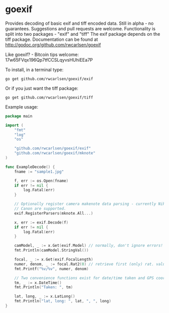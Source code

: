 goexif
======

Provides decoding of basic exif and tiff encoded data. Still in alpha - no guarantees.
Suggestions and pull requests are welcome.  Functionality is split into two packages - "exif" and "tiff"
The exif package depends on the tiff package. 
Documentation can be found at http://godoc.org/github.com/rwcarlsen/goexif

Like goexif? - Bitcoin tips welcome: 17w65FVqx196Qp7tfCCSLqyvsHUhiEEa7P

To install, in a terminal type:

```
go get github.com/rwcarlsen/goexif/exif
```

Or if you just want the tiff package:

```
go get github.com/rwcarlsen/goexif/tiff
```

Example usage:

```go
package main

import (
	"fmt"
	"log"
	"os"

	"github.com/rwcarlsen/goexif/exif"
	"github.com/rwcarlsen/goexif/mknote"
)

func ExampleDecode() {
	fname := "sample1.jpg"

	f, err := os.Open(fname)
	if err != nil {
		log.Fatal(err)
	}

	// Optionally register camera makenote data parsing - currently Nikon and
	// Canon are supported.
	exif.RegisterParsers(mknote.All...)

	x, err := exif.Decode(f)
	if err != nil {
		log.Fatal(err)
	}

	camModel, _ := x.Get(exif.Model) // normally, don't ignore errors!
	fmt.Println(camModel.StringVal())

	focal, _ := x.Get(exif.FocalLength)
	numer, denom, _ := focal.Rat2(0) // retrieve first (only) rat. value
	fmt.Printf("%v/%v", numer, denom)

	// Two convenience functions exist for date/time taken and GPS coords:
	tm, _ := x.DateTime()
	fmt.Println("Taken: ", tm)

	lat, long, _ := x.LatLong()
	fmt.Println("lat, long: ", lat, ", ", long)
}
```

<!--golang-->

